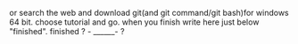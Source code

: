 or search the web and download git(and git command/git bash)for windows 64 bit.
choose tutorial and go.
when you finish write here just below "finished".
finished ? - ______-  ?
